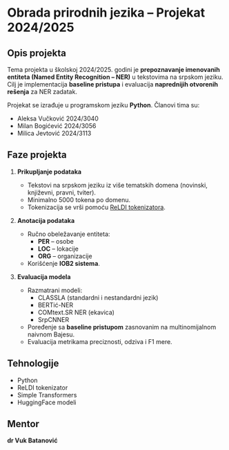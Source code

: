 # Obrada prirodnih jezika – Projekat 2024/2025

## Opis projekta
Tema projekta u školskoj 2024/2025. godini je **prepoznavanje imenovanih entiteta (Named Entity Recognition – NER)** u tekstovima na srpskom jeziku.  
Cilj je implementacija **baseline pristupa** i evaluacija **naprednijih otvorenih rešenja** za NER zadatak.

Projekat se izrađuje u programskom jeziku **Python**.
Članovi tima su:
- Aleksa Vučković 2024/3040
- Milan Bogićević 2024/3056
- Milica Jevtović 2024/3113

## Faze projekta
1. **Prikupljanje podataka**
   - Tekstovi na srpskom jeziku iz više tematskih domena (novinski, književni, pravni, tviter).  
   - Minimalno 5000 tokena po domenu.  
   - Tokenizacija se vrši pomoću [ReLDI tokenizatora](https://pypi.org/project/reldi-tokeniser/).  

2. **Anotacija podataka**  
   - Ručno obeležavanje entiteta:  
     - **PER** – osobe  
     - **LOC** – lokacije  
     - **ORG** – organizacije  
   - Korišćenje **IOB2 sistema**.  

3. **Evaluacija modela**  
   - Razmatrani modeli:  
     - CLASSLA (standardni i nestandardni jezik)  
     - BERTić-NER  
     - COMtext.SR NER (ekavica)
     - SrpCNNER
   - Poređenje sa **baseline pristupom** zasnovanim na multinomijalnom naivnom Bajesu.  
   - Evaluacija metrikama preciznosti, odziva i F1 mere.  

## Tehnologije
- Python  
- ReLDI tokenizator  
- Simple Transformers  
- HuggingFace modeli  

## Mentor
**dr Vuk Batanović**
